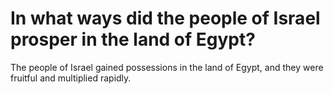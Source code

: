 # In what ways did the people of Israel prosper in the land of Egypt?

The people of Israel gained possessions in the land of Egypt, and they were fruitful and multiplied rapidly.
